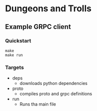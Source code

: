 # Dungeons and Trolls
## Example GRPC client

### Quickstart
```commandline
make
make run
```

### Targets
* deps
  * downloads python dependencies
* proto 
  * compiles proto and grpc definitions
* run
  * Runs tha main file